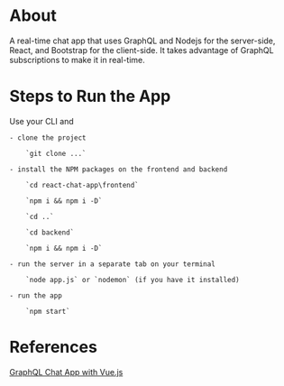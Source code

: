 # About

A real-time chat app that uses GraphQL and Nodejs for the server-side, React, and Bootstrap for the client-side. It takes advantage of GraphQL subscriptions to make it in real-time.

# Steps to Run the App

Use your CLI and 

    - clone the project

        `git clone ...`

    - install the NPM packages on the frontend and backend

        `cd react-chat-app\frontend`
        
        `npm i && npm i -D`

        `cd ..`

        `cd backend`

        `npm i && npm i -D`

    - run the server in a separate tab on your terminal

        `node app.js` or `nodemon` (if you have it installed)

    - run the app

        `npm start`

# References

[GraphQL Chat App with Vue.js](https://github.com/ammezie/graphql-chat-app)